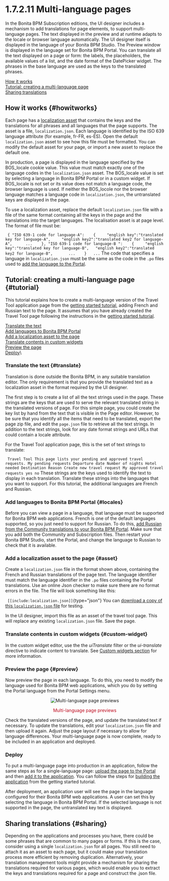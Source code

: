 
1.7.2.11 Multi-language pages
=============================

In the Bonita BPM Subscription editions, the UI designer includes a mechanism to add translations for page elements, to support multi-language pages.
The text displayed in the preview and at runtime adapts to the locale or browser language automatically. The UI designer itself is displayed in the language of your Bonita BPM Studio.
The Preview window is displayed in the language set for Bonita BPM Portal.
You can translate all the text displayed on a page or form: the labels, the placeholders, the available values of a list, and the date format of the DatePicker widget.
The phrases in the base language are used as the keys to the translated phrases.

[How it works](#howitworks)\
[Tutorial: creating a multi-language page](#tutorial)\
[Sharing translations](#sharing)

How it works {#howitworks}
------------

Each page has a [localization asset](/assets-0) that contains the keys and the translations for all phrases and all languages that the page supports.
The asset is a file, `localization.json`. Each language is identified by the ISO 639 language attribute (for example, fr-FR, es-ES).
Open the default `localization.json` asset to see how this file must be formatted. You can modify the default asset for your page, or import a new asset to replace the default one.

In production, a page is displayed in the language specified by the BOS\_locale cookie value. This value must match exactly one of the language codes in the `localization.json` asset.
The BOS\_locale value is set by selecting a language in Bonita BPM Portal or in a custom widget.
If BOS\_locale is not set or its value does not match a language code, the browser language is used.
If neither the BOS\_locole nor the browser language matches a language code in `localization.json`, the untranslated keys are displayed in the page.

To use a localization asset, replace the default `localization.json` file with a file of the same format containing all the keys in the page and the translations into the target languages. The localisation asset is at page level.
The format of file must be:

` { "ISO 639-1 code for language-A":    {     "english key":"translated key for language-A",     "english key2":"translated key2 for language-A",      ...    }, "ISO 639-1 code for language-B ":    {     "english key":"translated key for language-B",   "english key2":"translated key2 for language-B",       ...    }   ...`
The code that specifies a language in `localization.json` must be the same as the code in the `.po` files used to [add the language to the Portal](/languages-1).

Tutorial: creating a multi-language page {#tutorial}
----------------------------------------

This tutorial explains how to create a multi-language version of the Travel Tool application page from the [getting started tutorial](/getting-started-tutorial-1), adding French and Russian text to the page.
It assumes that you have already created the Travel Tool page following the instructions in the [getting started tutorial](/getting-started-tutorial-1).

[Translate the text](#translate)\
[Add languages to Bonita BPM Portal](#locales)\
[Add a localization asset to the page](#asset)\
[Translate contents in custom widgets](#custom-widget)\
[Preview the page](#preview)\
[Deploy](#deploy)\

### Translate the text {#translate}

Translation is done outside the Bonita BPM, in any suitable translation editor. The only requirement is that you provide the translated text as a localization asset in the format required by the UI designer.

The first step is to create a list of all the text strings used in the page. These strings are the keys that are used to serve the relevant translated string in the translated versions of page.
For this simple page, you could create the key list by hand from the text that is visible in the Page editor.
However, to be sure that you identify all the items that need to be translated, export the page zip file, and edit the `page.json` file to retrieve all the text strings.
In addition to the text strings, look for any date format strings and URLs that could contain a locale attribute.

For the Travel Tool application page, this is the set of text strings to translate:

` Travel Tool This page lists your pending and approved travel requests. My pending requests Departure date Number of nights Hotel needed Destination Reason Create new travel request My approved travel requests yes no`
These strings are the keys used to identify the text to display in each translation. Translate these strings into the languages that you want to support. For this tutorial, the additional languages are French and Russian.

### Add languages to Bonita BPM Portal {#locales}

Before you can view a page in a language, that language must be supported for Bonita BPM web applications.
French is one of the default languages supported, so you just need to support for Russian.
To do this, [add Russian from the Community translations to your Bonita BPM Portal](/languages-1).
Make sure that you add both the Community and Subscription files. Then restart your Bonita BPM Studio, start the Portal, and change the language to Russian to check that it is available.

### Add a localization asset to the page {#asset}

Create a `localization.json` file in the format shown above, containing the French and Russian translations of the page text.
The language identifier must match the language identifier in the `.po` files containing the Portal translations.
Use an online Json checker to make sure there are no format errors in the file. The file will look something like this:

` [[include:localization.json]]`{type="json"}
You can [download a copy of this `localization.json` file](images/special_code//localization.json) for testing.

In the UI designer, import this file as an asset of the travel tool page. This will replace any existing `localization.json` file. Save the page.

### Translate contents in custom widgets {#custom-widget}

In the custom widget editor, use the the *uiTranslate* filter or the *ui-translate* directive to indicate content to translate. See [Custom widgets section](custom-widgets-0#custom-widget-translation) for more information.

### Preview the page {#preview}

Now preview the page in each language. To do this, you need to modify the language used for Bonita BPM web applications, which you do by setting the Portal language from the Portal Settings menu.

<div style="text-align: center;">

![Multi-language page previews](images/images-6_0/l10n-combined-previews.png "Multi-language page previews")
<div class="caption" style="clear: both">

<span style="display: block;color: #BC071B;text-align: center;margin-top: 10px">Multi-language page previews</span>

</div>

</div>

Check the translated versions of the page, and update the translated text if necessary. To update the translations, edit your `localization.json` file and then upload it again.
Adjust the page layout if necessary to allow for language differences. Your multi-language page is now complete, ready to be included in an application and deployed.

### Deploy

To put a multi-language page into production in an application, follow the same steps as for a single-language page: [upload the page to the Portal](/resource-management#import) and then [add it to the application](/applications-0#pages). You can follow the steps for [building the application](/getting-started-tutorial-1#build-app) from the getting started tutorial.

After deployment, an application user will see the page in the language configured for their Bonita BPM web applications. A user can set this by selecting the language in Bonita BPM Portal.
If the selected language is not supported in the page, the untranslated key text is displayed.

Sharing translations {#sharing}
--------------------

Depending on the applications and processes you have, there could be some phrases that are common to many pages or forms.
If this is the case, consider using a single `localization.json` for all pages.
You still need to attach it as an asset to each page, but it could make your translation process more efficient by removing duplication.
Alternatively, your translation management tools might provide a mechanism for sharing the translations required for various pages, which would enable you to extract the keys and translations required for a page and construct the .json file.

